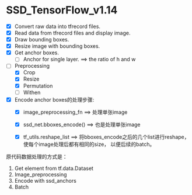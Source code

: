 # SSD_TensorFlow_v1.14

- [x] Convert raw data into tfrecord files.
- [x] Read data from tfrecord files and display image.
- [x] Draw bounding boxes.
- [x] Resize image with bounding boxes.
- [x] Get anchor boxes.
    - [ ] Anchor for single layer. ==> the ratio of h and w
- [ ] Preprocessing
    - [x] Crop
    - [x] Resize
    - [x] Permutation
    - [ ] Withen

- [x] Encode anchor boxes的处理步骤:
    - [x] image_preprocessing_fn ==> 处理单张image
    - [x] ssd_net.bboxes_encode()   ==> 也是处理单张image
    - [x] tf_utils.reshape_list ==> 将bboxes_encode之后的几个list进行reshape，
    使每个image处理后都有相同的size， 以便后续的batch。
    


原代码数据处理的方式是：
1. Get element from tf.data.Dataset
2. Image_preprocessing
3. Encode with ssd_anchors
4. Batch
